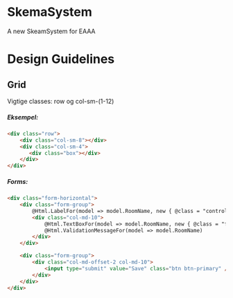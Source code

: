 SkemaSystem
===========

A new SkeamSystem for EAAA

# Design Guidelines
## Grid
Vigtige classes: row og col-sm-(1-12)

##### Eksempel:
```html
<div class="row">
	<div class="col-sm-8"></div>
	<div class="col-sm-4">
	   <div class="box"></div>
	</div>
</div>
```
##### Forms:
```html
<div class="form-horizontal">
	<div class="form-group">
		@Html.LabelFor(model => model.RoomName, new { @class = "control-label col-md-2" })
		<div class="col-md-10">
			@Html.TextBoxFor(model => model.RoomName, new { @class = "form-control" })
			@Html.ValidationMessageFor(model => model.RoomName)
		</div>
	</div>

	<div class="form-group">
		<div class="col-md-offset-2 col-md-10">
			<input type="submit" value="Save" class="btn btn-primary" />
		</div>
	</div>
</div>
```
